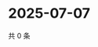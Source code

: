 # 2025-07-07

共 0 条

<!-- BEGIN ZHIHUQUESTIONS -->
<!-- 最后更新时间 Mon Jul 07 2025 09:01:24 GMT+0800 (China Standard Time) -->

<!-- END ZHIHUQUESTIONS -->
